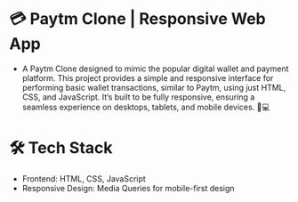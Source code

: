 # 💳 Paytm Clone | Responsive Web App

- A Paytm Clone designed to mimic the popular digital wallet and payment platform. This project provides a simple and responsive interface for performing basic wallet transactions, similar to Paytm, using just HTML, CSS, and JavaScript. It’s built to be fully responsive, ensuring a seamless experience on desktops, tablets, and mobile devices. 📱💻

# 🛠 Tech Stack

- Frontend: HTML, CSS, JavaScript
- Responsive Design: Media Queries for mobile-first design
